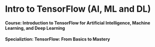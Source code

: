 # Intro to TensorFlow (AI, ML and DL)
#### Course: Introduction to TensorFlow for Artificial Intelligence, Machine Learning, and Deep Learning
#### Specializtion: TensorFlow: From Basics to Mastery
